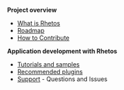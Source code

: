 **Project overview**

* [What is Rhetos](https://github.com/Rhetos/Rhetos/wiki/What-is-Rhetos)
* [Roadmap](https://github.com/Rhetos/Rhetos/wiki/Rhetos-platform-roadmap)
* [How to Contribute](https://github.com/Rhetos/Rhetos/wiki/How-to-Contribute)

**Application development with Rhetos**

* [Tutorials and samples](https://github.com/Rhetos/Rhetos/wiki/Home#application-development-with-rhetos)
* [Recommended plugins](https://github.com/Rhetos/Rhetos/wiki/Home#recommended-plugins)
* [Support](https://github.com/Rhetos/Rhetos/issues) - Questions and Issues

